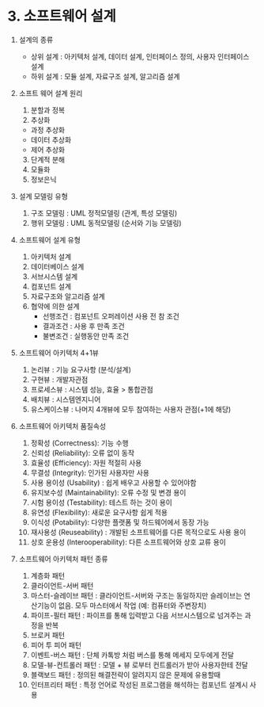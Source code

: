 # 3. 소프트웨어 설계

1. 설계의 종류
   - 상위 설계 : 아키텍처 설계, 데이터 설계, 인터페이스 정의, 사용자 인터페이스 설계
   - 하위 설계 : 모듈 설계, 자료구조 설계, 알고리즘 설계

2. 소프트 웨어 설계 원리
   1) 분할과 정복
   2) 추상화
    - 과정 추상화
    - 데이터 추상화
    - 제어 추상화
   3) 단계적 분해
   4) 모듈화
   5) 정보은닉
   
3. 설계 모델링 유형
   1) 구조 모델링 : UML 정적모델링 (관계, 특성 모델링)
   2) 행위 모델링 : UML 동적모델링 (순서와 기능 모델링)
   
4. 소프트웨어 설계 유형 
   1) 아키텍처 설계
   2) 데이터베이스 설계
   3) 서브시스템 설계
   4) 컴포넌트 설계
   5) 자료구조와 알고리즘 설계
   6) 협약에 의한 설계
      - 선행조건 : 컴포넌트 오퍼레이션 사용 전 참  조건
      - 결과조건 : 사용 후 만족 조건
      - 불변조건 : 실행동안 만족 조건
  
5. 소프트웨어 아키텍처 4+1뷰
   1) 논리뷰 : 기능 요구사항 (분석/설계)
   2) 구현뷰 : 개발자관점
   3) 프로세스뷰 : 시스템 성능, 효율 > 통합관점
   4) 배치뷰 : 시스템엔지니어
   5) 유스케이스뷰 : 나머지 4개뷰에 모두 참여하는 사용자 관점(+1에 해당)
   
6. 소프트웨어 아키텍처 품질속성
   1) 정확성 (Correctness): 기능 수행
   2) 신뢰성 (Reliability): 오류 없이 동작
   3) 효율성 (Efficiency): 자원 적절히 사용
   4) 무결성 (Integrity): 인가된 사용자만 사용
   5) 사용 용이성 (Usability) : 쉽게 배우고 사용할 수 있어야함
   6) 유지보수성 (Maintainability): 오류 수정 및 변경 용이
   7) 시험 용이성 (Testability): 테스트 하는 것이 용이
   8) 유연성 (Flexibility): 새로운 요구사항 쉽게 적용
   9) 이식성 (Potability): 다양한 플랫폼 및 하드웨어에서 동장 가능
   10) 재사용성 (Reuseability) : 개발된 소프트웨어를 다른 목적으로도 사용 용이
   11) 상호 운용성  (Interooperability): 다른 소프트웨어와 상호 교류 용이
   

7. 소프트웨어 아키텍처 패턴 종류
   1) 계층화 패턴
   2) 클라이언트-서버 패턴 
   3) 마스터-슬레이브 패턴 : 클라이언트-서버와 구조는 동일하지만 슬레이브는 연산기능이 없음. 모두 마스터에서 작업 (예: 컴퓨터와 주변장치)
   4) 파이프-필터 패턴 : 파이프를 통해 입력받고 다음 서브시스템으로 넘겨주는 과정을 반복
   5) 브로커 패턴
   6) 피어 투  피어 패턴
   7) 이벤트-버스 패턴 : 단체 카톡방 처럼 버스를 통해 메세지 모두에게 전달
   8) 모델-뷰-컨트롤러 패턴 : 모델 + 뷰 로부터 컨트롤러가 받아 사용자한테 전달
   9) 블랙보드 패턴 : 정의된 해결전략이 알려지지 않은 문제에 유용할때
   10) 인터프리터 패턴 : 특정 언어로 작성된 프로그램을 해석하는 컴포넌트 설계시 사용